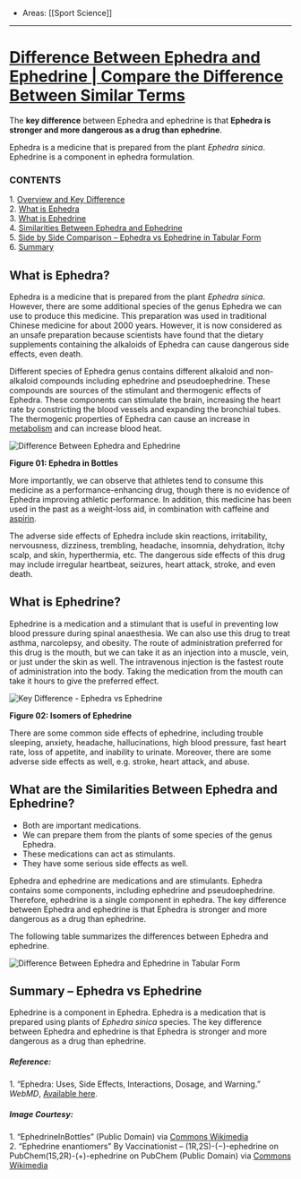 
- Areas: [[Sport Science]]

---

# [Difference Between Ephedra and Ephedrine | Compare the Difference Between Similar Terms](https://www.differencebetween.com/difference-between-ephedra-and-ephedrine/)

The **key difference** between Ephedra and ephedrine is that **Ephedra is stronger and more dangerous as a drug than ephedrine**.

Ephedra is a medicine that is prepared from the plant _Ephedra sinica_. Ephedrine is a component in ephedra formulation.

### CONTENTS

1. [Overview and Key Difference](https://www.differencebetween.com/#Key%20Difference)  
2. [What is Ephedra](https://www.differencebetween.com/#Ephedra)  
3. [What is Ephedrine](https://www.differencebetween.com/#Ephedrine)  
4. [Similarities Between Ephedra and Ephedrine](https://www.differencebetween.com/#Similarities%20Between%20Ephedra%20and%20Ephedrine)  
5. [Side by Side Comparison – Ephedra vs Ephedrine in Tabular Form](https://www.differencebetween.com/#Ephedra%20vs%20Ephedrine%20in%20Tabular%20Form)  
6. [Summary](https://www.differencebetween.com/#Summary)

## What is Ephedra?

Ephedra is a medicine that is prepared from the plant _Ephedra sinica_. However, there are some additional species of the genus Ephedra we can use to produce this medicine. This preparation was used in traditional Chinese medicine for about 2000 years. However, it is now considered as an unsafe preparation because scientists have found that the dietary supplements containing the alkaloids of Ephedra can cause dangerous side effects, even death.

Different species of Ephedra genus contains different alkaloid and non-alkaloid compounds including ephedrine and pseudoephedrine. These compounds are sources of the stimulant and thermogenic effects of Ephedra. These components can stimulate the brain, increasing the heart rate by constricting the blood vessels and expanding the bronchial tubes. The thermogenic properties of Ephedra can cause an increase in [metabolism](https://www.differencebetween.com/difference-between-biotransformation-and-metabolism/#Metabolism) and can increase blood heat.

![Difference Between Ephedra and Ephedrine](inbox/assets/Difference%20Between%20Ephedra%20and%20Ephedrine.jpeg)

**Figure 01: Ephedra in Bottles**

More importantly, we can observe that athletes tend to consume this medicine as a performance-enhancing drug, though there is no evidence of Ephedra improving athletic performance. In addition, this medicine has been used in the past as a weight-loss aid, in combination with caffeine and [aspirin](https://www.differencebetween.com/difference-between-aspirin-and-vs-tylenol-acetaminophen/).

The adverse side effects of Ephedra include skin reactions, irritability, nervousness, dizziness, trembling, headache, insomnia, dehydration, itchy scalp, and skin, hyperthermia, etc. The dangerous side effects of this drug may include irregular heartbeat, seizures, heart attack, stroke, and even death.

## What is Ephedrine?

Ephedrine is a medication and a stimulant that is useful in preventing low blood pressure during spinal anaesthesia. We can also use this drug to treat asthma, narcolepsy, and obesity. The route of administration preferred for this drug is the mouth, but we can take it as an injection into a muscle, vein, or just under the skin as well. The intravenous injection is the fastest route of administration into the body. Taking the medication from the mouth can take it hours to give the preferred effect.

![Key Difference - Ephedra vs Ephedrine](inbox/assets/Key%20Difference%20-%20Ephedra%20vs%20Ephedrine.png)

**Figure 02: Isomers of Ephedrine**

There are some common side effects of ephedrine, including trouble sleeping, anxiety, headache, hallucinations, high blood pressure, fast heart rate, loss of appetite, and inability to urinate. Moreover, there are some adverse side effects as well, e.g. stroke, heart attack, and abuse.

## What are the Similarities Between Ephedra and Ephedrine?

- Both are important medications.
- We can prepare them from the plants of some species of the genus Ephedra.
- These medications can act as stimulants.
- They have some serious side effects as well.

Ephedra and ephedrine are medications and are stimulants. Ephedra contains some components, including ephedrine and pseudoephedrine. Therefore, ephedrine is a single component in ephedra. The key difference between Ephedra and ephedrine is that Ephedra is stronger and more dangerous as a drug than ephedrine.

The following table summarizes the differences between Ephedra and ephedrine.

![Difference Between Ephedra and Ephedrine in Tabular Form](inbox/assets/Difference%20Between%20Ephedra%20and%20Ephedrine%20in%20Tabular%20Form.jpeg)

## Summary – Ephedra vs Ephedrine

Ephedrine is a component in Ephedra. Ephedra is a medication that is prepared using plants of _Ephedra_ _sinica_ species. The key difference between Ephedra and ephedrine is that Ephedra is stronger and more dangerous as a drug than ephedrine.

##### Reference:

1\. “Ephedra: Uses, Side Effects, Interactions, Dosage, and Warning.” _WebMD_, [Available here](http://www.webmd.com/vitamins/ai/ingredientmono-847/ephedra).

##### Image Courtesy:

1\. “EphedrineInBottles” (Public Domain) via [Commons Wikimedia](https://commons.wikimedia.org/w/index.php?curid=356615)   
2\. “Ephedrine enantiomers” By Vaccinationist – (1R,2S)-(−)-ephedrine on PubChem(1S,2R)-(+)-ephedrine on PubChem (Public Domain) via [Commons Wikimedia](https://commons.wikimedia.org/w/index.php?curid=47342043)
